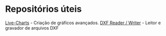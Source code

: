 # Repositórios úteis
[Live-Charts](https://github.com/Live-Charts/Live-Charts) - Criação de gráficos avançados.
[DXF Reader / Writer](https://github.com/haplokuon/netDxf) - Leitor e gravador de arquivos DXF
